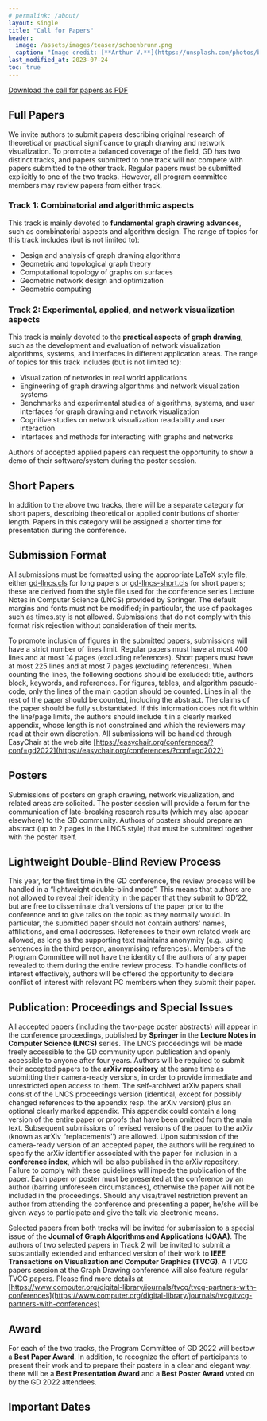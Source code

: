 ```yaml
---
# permalink: /about/
layout: single
title: "Call for Papers"
header:
  image: /assets/images/teaser/schoenbrunn.png
  caption: "Image credit: [**Arthur V.**](https://unsplash.com/photos/b5zOkA3swe8)"
last_modified_at: 2023-07-24
toc: true
---
```


[Download the call for papers as PDF](https://graphdrawing.github.io/gd2024/assets/pdfs/CallforPapers2024.pdf)

## Full Papers

We invite authors to submit papers describing original research of theoretical or practical significance to graph drawing and network visualization. To promote a balanced coverage of the field, GD has two distinct tracks, and papers submitted to one track will not compete with papers submitted to the other track. Regular papers must be submitted explicitly to one of the two tracks. However, all program committee members may review papers from either track.

### Track 1: Combinatorial and algorithmic aspects

This track is mainly devoted to **fundamental graph drawing advances**, such as combinatorial aspects and algorithm design.  The range of topics for this track includes (but is not limited to):

* Design and analysis of graph drawing algorithms
* Geometric and topological graph theory
* Computational topology of graphs on surfaces
* Geometric network design and optimization
* Geometric computing

### Track 2: Experimental, applied, and network visualization aspects

This track is mainly devoted to the **practical aspects of graph drawing**, such as the development and evaluation of network visualization algorithms, systems, and interfaces in different application areas.  The range of topics for this track includes (but is not limited to):

* Visualization of networks in real world applications
* Engineering of graph drawing algorithms and network visualization systems
* Benchmarks and experimental studies of algorithms, systems, and user interfaces for graph drawing and network visualization
* Cognitive studies on network visualization readability and user interaction
* Interfaces and methods for interacting with graphs and networks

Authors of accepted applied papers can request the opportunity to show a demo of their software/system during the poster session.

## Short Papers

In addition to the above two tracks, there will be a separate category for short papers, describing theoretical or applied contributions of shorter length. Papers in this category will be assigned a shorter time for presentation during the conference.

## Submission Format

All submissions must be formatted using the appropriate LaTeX style file, either [gd-llncs.cls](../../assets/template/gd-llncs.cls) for long papers or [gd-llncs-short.cls](../../assets/template/gd-llncs-short.cls) for short papers; these are derived from the style file used for the conference series Lecture Notes in Computer Science (LNCS) provided by Springer.  The default margins and fonts must not be modified; in particular, the use of packages such as times.sty is not allowed. Submissions that do not comply with this format risk rejection without consideration of their merits.

<!-- To promote inclusion of figures in the submitted papers, submissions will have a strict number of lines limit. Regular papers must have at most 400 lines, (excluding references and figures) and at most 14 pages (excluding references). Short papers must have at most 225 lines (excluding references and figures) and at most 7 pages (excluding references). The claims of the paper should be fully substantiated. If this information does not fit within the page limits, the authors should include it in a clearly marked appendix, whose length is not constrained and which the reviewers may read at their own discretion.  All submissions will be handled through EasyChair at the web site [https://easychair.org/conferences/?conf=gd2022](https://easychair.org/conferences/?conf=gd2022) -->

To promote inclusion of figures in the submitted papers, submissions will have a strict number of lines limit. Regular papers must have at most 400 lines and at most 14 pages (excluding references). Short papers must have at most 225 lines and at most 7 pages (excluding references).
When counting the lines, the following sections should be excluded: title, authors block, keywords, and references. For figures, tables, and algorithm pseudo-code, only the lines of the main caption should be counted. Lines in all the rest of the paper should be counted, including the abstract.
The claims of the paper should be fully substantiated. If this information does not fit within the line/page limits, the authors should include it in a clearly marked appendix, whose length is not constrained and which the reviewers may read at their own discretion. All submissions will be handled through EasyChair at the web site [https://easychair.org/conferences/?conf=gd2022](https://easychair.org/conferences/?conf=gd2022)

## Posters

Submissions of posters on graph drawing, network visualization, and related areas are solicited.  The poster session will provide a forum for the communication of late-breaking research results (which may also appear elsewhere) to the GD community. Authors of posters should prepare an abstract (up to 2 pages in the LNCS style) that must be submitted together with the poster itself.

## Lightweight Double-Blind Review Process

This year, for the first time in the GD conference, the review process will be handled in a “lightweight double-blind mode”. This means that authors are not allowed to reveal their identity in the paper that they submit to GD’22, but are free to disseminate draft versions of the paper prior to the conference and to give talks on the topic as they normally would. In particular, the submitted paper should not contain authors' names, affiliations, and email addresses. References to their own related work are allowed, as long as the supporting text maintains anonymity (e.g., using sentences in the third person, anonymising references).
Members of the Program Committee will not have the identity of the authors of any paper revealed to them during the entire review process. To handle conflicts of interest effectively, authors will be offered the opportunity to declare conflict of interest with relevant PC members when they submit their paper.

## Publication: Proceedings and Special Issues

All accepted papers (including the two-page poster abstracts) will appear in the conference proceedings, published by **Springer** in the **Lecture Notes in Computer Science (LNCS)** series. The LNCS proceedings will be made freely accessible to the GD community upon publication and openly accessible to anyone after four years.
Authors will be required to submit their accepted papers to the **arXiv repository** at the same time as submitting their camera-ready versions, in order to provide immediate and unrestricted open access to them. The self-archived arXiv papers shall consist of the LNCS proceedings version (identical, except for possibly changed references to the appendix resp. the arXiv version) plus an optional clearly marked appendix. This appendix could contain a long version of the entire paper or proofs that have been omitted from the main text. Subsequent submissions of revised versions of the paper to the arXiv (known as arXiv “replacements’’) are allowed. Upon submission of the camera-ready version of an accepted paper, the authors will be required to specify the arXiv identifier associated with the paper for inclusion in a **conference index**, which will be also published in the arXiv repository. Failure to comply with these guidelines will impede the publication of the paper.
Each paper or poster must be presented at the conference by an author (barring unforeseen circumstances), otherwise the paper will not be included in the proceedings. Should any visa/travel restriction prevent an author from attending the conference and presenting a paper, he/she will be given ways to participate and give the talk via electronic means.

Selected papers from both tracks will be invited for submission to a special issue of the **Journal of Graph Algorithms and Applications (JGAA)**. The authors of two selected papers in Track 2 will be invited to submit a substantially extended and enhanced version of their work to **IEEE Transactions on Visualization and Computer Graphics (TVCG)**.
A TVCG papers session at the Graph Drawing conference will also feature regular TVCG papers. Please find more details at [https://www.computer.org/digital-library/journals/tvcg/tvcg-partners-with-conferences](https://www.computer.org/digital-library/journals/tvcg/tvcg-partners-with-conferences)

## Award

For each of the two tracks, the Program Committee of GD 2022 will bestow a **Best Paper Award**. In addition, to recognize the effort of participants to present their work and to prepare their posters in a clear and elegant way, there will be a **Best Presentation Award** and a **Best Poster Award** voted on by the GD 2022 attendees.

## Important Dates
<!-- 
| Events                      | Dates                                 |
|-----------------------------|---------------------------------------|
| Abstract submission	        | Wednesday, 1 June 2022 (23:59 PDT)                |
| Paper deadline		          | Wednesday, 8 June 2022 (23:59 PDT)                |
| Paper notification		      | Monday, 18 July 2022                  |
| Poster deadline		          | Wednesday, 10 August 2022 (23:59 PDT)             |
| Poster notification		      | Friday, 19 August 2022                |
| Final versions due		      | Monday, 5 September 2022 (23:59 PDT)              |
| Invitations to special issues   | Frinday, 30 September 2022             | -->
